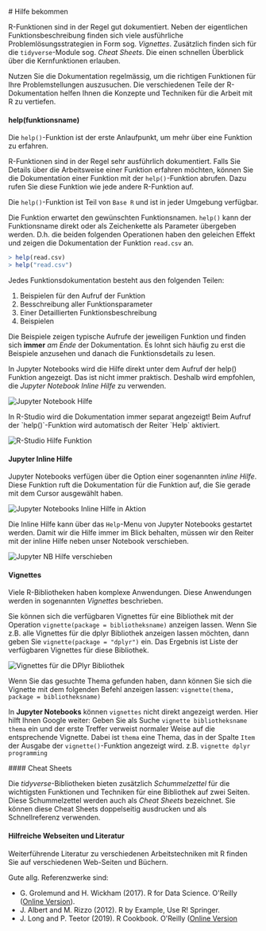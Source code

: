 # Hilfe bekommen

R-Funktionen sind in der Regel gut dokumentiert. Neben der eigentlichen Funktionsbeschreibung finden sich viele ausführliche Problemlösungsstrategien in Form sog. *Vignettes*. Zusätzlich finden sich für die `tidyverse`-Module sog. *Cheat Sheets*. Die einen schnellen Überblick über die Kernfunktionen erlauben. 

<p class="alert alert-success"><i class="fa fa-lg fa-lightbulb-o"></i> Nutzen Sie die Dokumentation regelmässig, um die richtigen Funktionen für Ihre Problemstellungen auszusuchen. Die verschiedenen Teile der R-Dokumentation helfen Ihnen die Konzepte und Techniken für die Arbeit mit R zu vertiefen.</p>

#### help(funktionsname)

Die `help()`-Funktion ist der erste Anlaufpunkt, um mehr über eine Funktion zu erfahren. 

R-Funktionen sind in der Regel sehr ausführlich dokumentiert. Falls Sie Details über die Arbeitsweise einer Funktion erfahren möchten, können Sie die Dokumentation einer Funktion mit der `help()`-Funktion abrufen. Dazu rufen Sie diese Funktion wie jede andere R-Funktion auf. 

Die `help()`-Funktion ist Teil von `Base R` und ist in jeder Umgebung verfügbar. 

Die Funktion erwartet den gewünschten Funktionsnamen. `help()` kann der Funktionsname direkt oder als Zeichenkette als Parameter übergeben werden. D.h. die beiden folgenden Operationen haben den geleichen Effekt und zeigen die Dokumentation der Funktion `read.csv` an.

```r
> help(read.csv)
> help("read.csv")
```

Jedes Funktionsdokumentation besteht aus den folgenden Teilen:

1. Beispielen für den Aufruf der Funktion
2. Besschreibung aller Funktionsparameter
3. Einer Detaillierten Funktionsbeschreibung
4. Beispielen

Die Beispiele zeigen typische Aufrufe der jeweiligen Funktion und finden sich **immer** *am Ende* der Dokumentation. Es lohnt sich häufig zu erst die Beispiele anzusehen und danach die Funktionsdetails zu lesen. 

In Jupyter Notebooks wird die Hilfe direkt unter dem Aufruf der help() Funktion angezeigt. Das ist nicht immer praktisch. Deshalb wird empfohlen, die *Jupyter Notebook Inline Hilfe* zu verwenden. 

![Jupyter Notebook Hilfe](jupter_help.png)

<p class="alert alert-warning"><i class="fa fa-lg fa-exclamation-triangle"></i> In R-Studio wird die Dokumentation immer separat angezeigt! Beim Aufruf der `help()`-Funktion wird automatisch der Reiter `Help` aktiviert.</p>

![R-Studio Hilfe Funktion](rstudio_hilfe.png)

#### Jupyter Inline Hilfe

Jupyter Notebooks verfügen über die Option einer sogenannten *inline Hilfe*. Diese Funktion ruft die Dokumentation für die Funktion auf, die Sie gerade mit dem Cursor ausgewählt haben. 

![Jupyter Notebooks Inline Hilfe in Aktion](jupyter_inline_hilfe.png)

Die Inline Hilfe kann über das `Help`-Menu von Jupyter Notebooks gestartet werden. Damit wir die Hilfe immer im Blick behalten, müssen wir den Reiter mit der inline Hilfe neben unser Notebook verschieben. 

![Jupyter NB Hilfe verschieben](hilfe_verschieben.gif)

#### Vignettes

Viele R-Bibliotheken haben komplexe Anwendungen. Diese Anwendungen werden in sogenannten *Vignettes* beschrieben. 

Sie können sich die verfügbaren Vignettes für eine Bibliothek mit der Operation `vignette(package = bibliotheksname)` anzeigen lassen. Wenn Sie z.B. alle Vignettes für die dplyr Bibliothek anzeigen lassen möchten, dann geben Sie `vignette(package = "dplyr")` ein. Das Ergebnis ist Liste der verfügbaren Vignettes für diese Bibliothek. 

![Vignettes für die DPlyr Bibliothek](vignette_list_dplyr.png)

Wenn Sie das gesuchte Thema gefunden haben, dann können Sie sich die Vignette mit dem folgenden Befehl anzeigen lassen: `vignette(thema, package = bibliotheksname)`
 
<p class="alert alert-warning"><i class="fa fa-lg fa-exclamation-triangle"></i> In <b>Jupyter Notebooks</b> können <code>vignettes</code> nicht direkt angezeigt werden. Hier hilft Ihnen Google weiter: Geben Sie als Suche <code>vignette bibliotheksname thema</code> ein und der erste Treffer verweist normaler Weise auf die entsprechende Vignette. Dabei ist <code>thema</code> eine Thema, das in der Spalte <code>Item</code> der Ausgabe der <code>vignette()</code>-Funktion angezeigt wird. z.B. <code>vignette dplyr programming</code></p>

#### Cheat Sheets

Die *tidyverse*-Bibliotheken bieten zusätzlich *Schummelzettel* für die wichtigsten Funktionen und Techniken für eine Bibliothek auf zwei Seiten. Diese Schummelzettel werden auch als *Cheat Sheets* bezeichnet. Sie können diese Cheat Sheets doppelseitig ausdrucken und als Schnellreferenz verwenden.

#### Hilfreiche Webseiten und Literatur

Weiterführende Literatur zu verschiedenen Arbeitstechniken mit R finden Sie auf verschiedenen Web-Seiten und Büchern.

Gute allg. Referenzwerke sind: 

* G. Grolemund and H. Wickham (2017). R for Data Science. O'Reilly ([Online Version](https://r4ds.had.co.nz/)). 
* J. Albert and M. Rizzo (2012). R by Example, Use R! Springer.
* J. Long and P. Teetor (2019). R Cookbook. O'Reilly ([Online Version](https://rc2e.com/)
